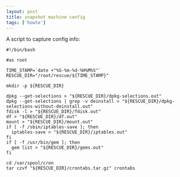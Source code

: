 ```yaml
---
layout: post
title: snapshot machine config
tags: ['howto']
---
```


A script to capture config info:

    #!/bin/bash

    #as root

    TIME_STAMP=`date +"%G-%m-%d-%H%M%S"`
    RESCUE_DIR="/root/rescue/${TIME_STAMP}"

    mkdir -p ${RESCUE_DIR}

    dpkg --get-selections > "${RESCUE_DIR}/dpkg-selections.out"
    dpkg --get-selections | grep -v deinstall > "${RESCUE_DIR}/dpkg-selections-without-deinstall.out"
    fdisk -l > "${RESCUE_DIR}/fdisk.out"
    df > "${RESCUE_DIR}/df.out"
    mount > "${RESCUE_DIR}/mount.out"
    if [ -f /sbin/iptables-save ]; then
      iptables-save > "${RESCUE_DIR}/iptables.out"
    fi
    if [ -f /usr/bin/gem ]; then
      gem list > "${RESCUE_DIR}/gems.out"
    fi

    cd /var/spool/cron
    tar czvf "${RESCUE_DIR}/crontabs.tar.gz" crontabs


